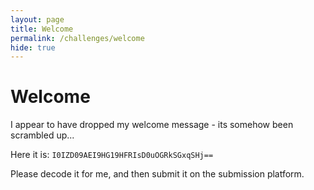 ```yaml
---
layout: page
title: Welcome
permalink: /challenges/welcome
hide: true
---
```


# Welcome

I appear to have dropped my welcome message - its somehow been scrambled up...

Here it is: `I0IZD09AEI9HG19HFRIsD0uOGRkSGxqSHj==`

Please decode it for me, and then submit it on the submission platform.
